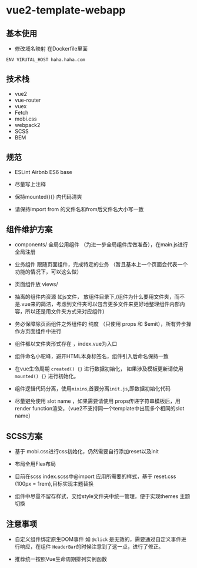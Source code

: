 # vue2-template-webapp

## 基本使用

- 修改域名映射 在Dockerfile里面

```
ENV VIRUTAL_HOST haha.haha.com
```


## 技术栈

- vue2
- vue-router
- vuex
- Fetch
- mobi.css
- webpack2
- SCSS
- BEM

## 规范

- ESLint Airbnb ES6 base

- 尽量写上注释

- 保持mounted(){} 内代码清爽

- 请保持import from 的文件名和from后文件名大小写一致

## 组件维护方案

- components/ 全局公用组件 （为进一步全局组件库做准备），在main.js进行全局注册

- 业务组件 跟随页面组件，完成特定的业务 （暂且基本上一个页面会代表一个功能的情况下，可以这么做）

- 页面组件放 views/

- 抽离的组件内资源 如js文件， 放组件目录下,(组件为什么要用文件夹，而不是.vue来的简洁，考虑到文件夹可以包含更多文件来更好地整理组件内部内容，所以还是用文件夹方式来对应组件)

- 务必保障除页面组件之外组件的 纯度 （只使用 props 和 $emit），所有异步操作方页面组件中进行

- 组件都以文件夹形式存在 ，index.vue为入口

- 组件命名小驼峰，避开HTML本身标签名，组件引入后命名保持一致

- 在vue生命周期 `created() {}` 进行数据初始化， 如果涉及模板更新请使用 `mounted() {}` 进行初始化。

- 组件逻辑代码分离，使用`mixins`,首要分离`init.js`,即数据初始化代码

- 尽量避免使用 slot name ，如果需要请使用 props传递字符串模板后，用render function渲染，（vue2不支持同一个template中出现多个相同的slot name）

## SCSS方案

- 基于 mobi.css进行css初始化，仍然需要自行添加reset以及init

- 布局全用Flex布局

- 目前在scss index.scss中@import 应用所需要的样式，基于 reset.css (100px = 1rem),目标实现主题替换

- 组件中尽量不留存样式，交给style文件夹中统一管理，便于实现themes 主题切换

## 注意事项

- 自定义组件绑定原生DOM事件 如 `@click` 是无效的，需要通过自定义事件进行响应，在组件 `HeaderBar`的时候注意到了这一点，进行了修正。

- 推荐统一按照Vue生命周期排列实例函数
